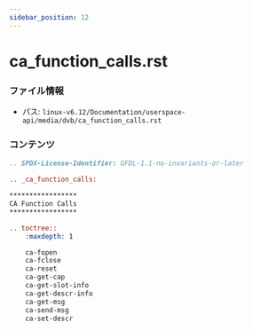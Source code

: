 ```yaml
---
sidebar_position: 12
---
```

# ca_function_calls.rst

### ファイル情報

- パス: `linux-v6.12/Documentation/userspace-api/media/dvb/ca_function_calls.rst`

### コンテンツ

```rst
.. SPDX-License-Identifier: GFDL-1.1-no-invariants-or-later

.. _ca_function_calls:

*****************
CA Function Calls
*****************

.. toctree::
    :maxdepth: 1

    ca-fopen
    ca-fclose
    ca-reset
    ca-get-cap
    ca-get-slot-info
    ca-get-descr-info
    ca-get-msg
    ca-send-msg
    ca-set-descr

```
